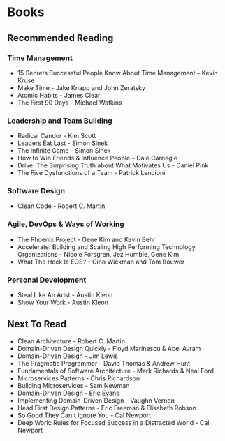# Books

## Recommended Reading
### Time Management
  - 15 Secrets Successful People Know About Time Management – Kevin Kruse
  - Make Time - Jake Knapp and John Zeratsky
  - Atomic Habits - James Clear
  - The First 90 Days - Michael Watkins
### Leadership and Team Building
  - Radical Candor - Kim Scott
  - Leaders Eat Last - Simon Sinek
  - The Infinite Game - Simon Sinek
  - How to Win Friends & Influence People – Dale Carnegie
  - Drive: The Surprising Truth about What Motivates Us - Daniel Pink
  - The Five Dysfunctions of a Team - Patrick Lencioni
### Software Design
  - Clean Code - Robert C. Martin
### Agile, DevOps & Ways of Working
  - The Phoenix Project - Gene Kim and Kevin Behr
  - Accelerate: Building and Scaling High Performing Technology Organizations - Nicole Forsgren, Jez Humble, Gene Kim
  - What The Heck Is EOS? - Gino Wickman and Tom Bouwer
### Personal Development
  - Steal Like An Arist - Austin Kleon
  - Show Your Work - Austin Kleon

## Next To Read
- Clean Architecture - Robert C. Martin
- Domain-Driven Design Quickly - Floyd Marinescu & Abel Avram
- Domain-Driven Design - Jim Lewis
- The Pragmatic Programmer - David Thomas & Andrew Hunt
- Fundamentals of Software Architecture - Mark Richards & Neal Ford
- Microservices Patterns - Chris Richardson
- Building Microservices - Sam Newman
- Domain-Driven Design - Eric Evans
- Implementing Domain-Driven Design - Vaughn Vernon
- Head First Design Patterns - Eric Freeman & Elisabeth Robson
- So Good They Can't Ignore You - Cal Newport
- Deep Work: Rules for Focused Success in a Distracted World - Cal Newport
